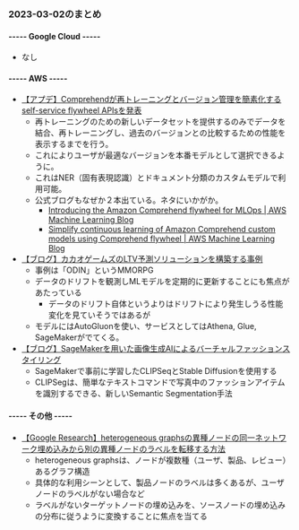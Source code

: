 ### 2023-03-02のまとめ

#### ----- Google Cloud -----

- なし

#### ----- AWS -----

- [【アプデ】Comprehendが再トレーニングとバージョン管理を簡素化するself-service flywheel APIsを発表](https://aws.amazon.com/jp/about-aws/whats-new/2023/03/aws-comprehend-simplifies-model-retraining-management/)
  - 再トレーニングのための新しいデータセットを提供するのみでデータを結合、再トレーニングし、過去のバージョンとの比較するための性能を表示するまでを行う。
  - これによりユーザが最適なバージョンを本番モデルとして選択できるように。
  - これはNER（固有表現認識）とドキュメント分類のカスタムモデルで利用可能。
  - 公式ブログもなぜか２本出ている。ネタにいかがか。
    - [Introducing the Amazon Comprehend flywheel for MLOps | AWS Machine Learning Blog](https://aws.amazon.com/jp/blogs/machine-learning/introducing-the-amazon-comprehend-flywheel-for-mlops/)
    - [Simplify continuous learning of Amazon Comprehend custom models using Comprehend flywheel | AWS Machine Learning Blog](https://aws.amazon.com/jp/blogs/machine-learning/simplify-continuous-learning-of-amazon-comprehend-custom-models-using-comprehend-flywheel/)
- [【ブログ】カカオゲームズのLTV予測ソリューションを構築する事例](https://aws.amazon.com/jp/blogs/machine-learning/how-kakao-games-automates-lifetime-value-prediction-from-game-data-using-amazon-sagemaker-and-aws-glue/)
  - 事例は「ODIN」というMMORPG
  - データのドリフトを観測しMLモデルを定期的に更新することにも焦点があたっている
    - データのドリフト自体というよりはドリフトにより発生しうる性能変化を見ていそうではあるが
  - モデルにはAutoGluonを使い、サービスとしてはAthena, Glue, SageMakerがでてくる。
- [【ブログ】SageMakerを用いた画像生成AIによるバーチャルファッションスタイリング](https://aws.amazon.com/jp/blogs/machine-learning/virtual-fashion-styling-with-generative-ai-using-amazon-sagemaker/)
  - SageMakerで事前に学習したCLIPSeqとStable Diffusionを使用する
  - CLIPSegは、簡単なテキストコマンドで写真中のファッションアイテムを識別するできる、新しいSemantic Segmentation手法

#### ----- その他 -----

- [【Google Research】heterogeneous graphsの異種ノードの同一ネットワーク埋め込みから別の異種ノードのラベルを転移する方法](https://ai.googleblog.com/2023/03/teaching-old-labels-new-tricks-in.html)
  - heterogeneous graphsは、ノードが複数種（ユーザ、製品、レビュー）あるグラフ構造
  - 具体的な利用シーンとして、製品ノードのラベルは多くあるが、ユーザノードのラベルがない場合など
  - ラベルがないターゲットノードの埋め込みを、ソースノードの埋め込みの分布に従うように変換することに焦点を当てる